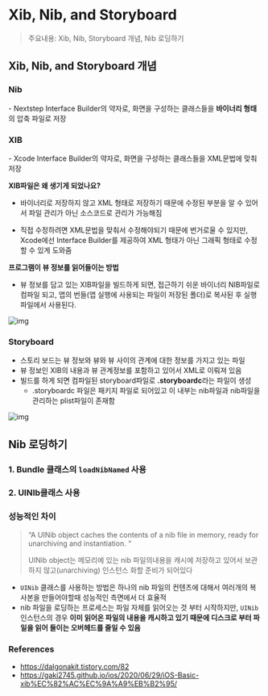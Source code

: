 # Xib, Nib, and Storyboard

> 주요내용: Xib, Nib, Storyboard 개념, Nib 로딩하기

## Xib, Nib, and Storyboard 개념

### Nib

\- Nextstep Interface Builder의 약자로, 화면을 구성하는 클래스들을 **바이너리 형태**의 압축 파일로 저장

### XIB

\- Xcode Interface Builder의 약자로, 화면을 구성하는 클래스들을 XML문법에 맞춰 저장

**XIB파일은 왜 생기게 되었나요?**

- 바이너리로 저장하지 않고 XML 형태로 저장하기 때문에 수정된 부분을 알 수 있어서 파일 관리가 아닌 소스코드로 관리가 가능해짐

- 직접 수정하려면 XML문법을 맞춰서 수정해야되기 때문에 번거로울 수 있지만, Xcode에선 Interface Builder를 제공하여 XML 형태가 아닌 그래픽 형태로 수정할 수 있게 도와줌

**프로그램이 뷰 정보를 읽어들이는 방법**

- 뷰 정보를 담고 있는 XIB파일을 빌드하게 되면, 접근하기 쉬운 바이너리 NIB파일로 컴파일 되고, 앱의 번들(앱 실행에 사용되는 파일이 저장된 폴더)로 복사된 후 실행파일에서 사용된다.



![img](https://t1.daumcdn.net/cfile/tistory/995555465B51C73B30)

###  Storyboard

- 스토리 보드는 뷰 정보와 뷰와 뷰 사이의 관계에 대한 정보를 가지고 있는 파일
- 뷰 정보인 XIB의 내용과 뷰 관계정보를 포함하고 있어서 XML로 이뤄져 있음
- 빌드를 하게 되면 컴파일된 storyboard파일로 **.storyboardc**라는 파일이 생성
  - .storyboardc 파일은 패키지 파일로 되어있고 이 내부는 nib파일과 nib파일을 관리하는 plist파일이 존재함

![img](https://t1.daumcdn.net/cfile/tistory/991E49495B51C5991B)

## Nib 로딩하기

### 1. Bundle 클래스의 `loadNibNamed` 사용

### 2. UINIb클래스 사용



### 성능적인 차이

> “A UINib object caches the contents of a nib file in memory, ready for unarchiving and instantiation. “
>
> UINib object는 메모리에 있는 nib 파일의내용을 캐시에 저장하고 있어서 보관하지 않고(unarchiving) 인스턴스 화할 준비가 되어있다

- `UINib` 클래스를 사용하는 방법은 하나의 nib 파일의 컨텐츠에 대해서 여러개의 복사본을 만들어야할때 성능적인 측면에서 더 효율적
- nib 파일을 로딩하는 프로세스는 파일 자체를 읽어오는 것 부터 시작하지만, `UINib` 인스턴스의 경우 **이미 읽어온 파일의 내용을 캐시하고 있기 때문에 디스크로 부터 파일을 읽어 들이는 오버헤드를 줄일 수 있음**





### References

- https://dalgonakit.tistory.com/82
- https://gaki2745.github.io/ios/2020/06/29/iOS-Basic-xib%EC%82%AC%EC%9A%A9%EB%B2%95/